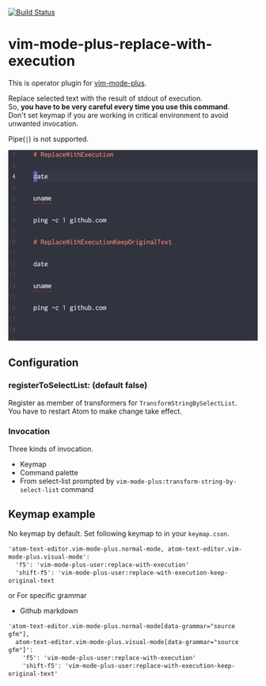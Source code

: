 [![Build Status](https://travis-ci.org/t9md/atom-vim-mode-plus-replace-with-execution.svg?branch=master)](https://travis-ci.org/t9md/atom-vim-mode-plus-replace-with-execution)

# vim-mode-plus-replace-with-execution

This is operator plugin for [vim-mode-plus](https://atom.io/packages/vim-mode-plus).  

Replace selected text with the result of stdout of execution.  
So, **you have to be very careful every time you use this command**.  
Don't set keymap if you are working in critical environment to avoid unwanted invocation.

Pipe(`|`) is not supported.  

![](https://raw.githubusercontent.com/t9md/t9md/eabb959026d79c19956a6d5d3569a47e8849989c/img/replace-with-execution.gif)

## Configuration

### registerToSelectList: (default false)

Register as member of transformers for `TransformStringBySelectList`.  
You have to restart Atom to make change take effect.

### Invocation

Three kinds of invocation.

 - Keymap
 - Command palette
 - From select-list prompted by  `vim-mode-plus:transform-string-by-select-list` command

## Keymap example

No keymap by default. Set following keymap to in your `keymap.cson`.  

```coffeescipt
'atom-text-editor.vim-mode-plus.normal-mode, atom-text-editor.vim-mode-plus.visual-mode':
  'f5': 'vim-mode-plus-user:replace-with-execution'
  'shift-f5': 'vim-mode-plus-user:replace-with-execution-keep-original-text
```

or For specific grammar

- Github markdown
```coffeescipt
'atom-text-editor.vim-mode-plus.normal-mode[data-grammar="source gfm"],
  atom-text-editor.vim-mode-plus.visual-mode[data-grammar="source gfm"]':
    'f5': 'vim-mode-plus-user:replace-with-execution'
    'shift-f5': 'vim-mode-plus-user:replace-with-execution-keep-original-text'
```
